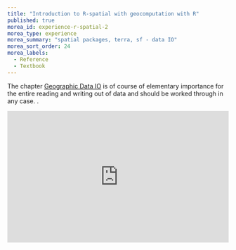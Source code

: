 ```yaml
---
title: "Introduction to R-spatial with geocomputation with R"
published: true
morea_id: experience-r-spatial-2
morea_type: experience
morea_summary: "spatial packages, terra, sf - data IO"
morea_sort_order: 24
morea_labels:
  - Reference
  - Textbook
---
```





 The chapter [Geographic Data IO](https://geocompr.robinlovelace.net/intro.html) is of course of elementary importance for the entire reading and writing out of data and should be worked through in any case. .   

<iframe width='100%' height='300' src='https://rdrr.io/snippets/embed/?code=world3%20%3D%20sf%3A%3Ast_read(system.file(%22shapes%2Fworld.gpkg%22%2C%20package%20%3D%20%22spData%22))%0Aplot(world3%5B%22subregion%22%5D)' frameborder='0'></iframe>